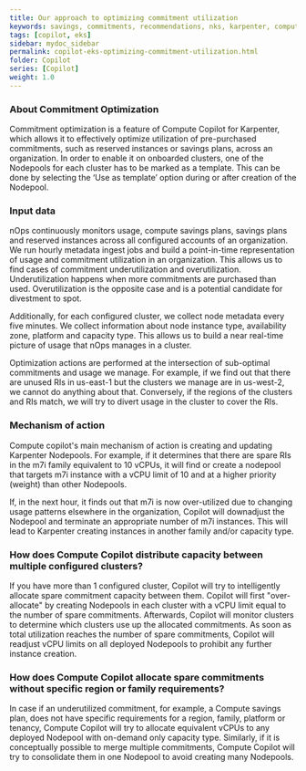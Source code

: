 ```yaml
---
title: Our approach to optimizing commitment utilization 
keywords: savings, commitments, recommendations, nks, karpenter, compute copilot
tags: [copilot, eks]
sidebar: mydoc_sidebar
permalink: copilot-eks-optimizing-commitment-utilization.html
folder: Copilot
series: [Copilot]
weight: 1.0
---
```


### About Commitment Optimization

Commitment optimization is a feature of Compute Copilot for Karpenter, which allows it to effectively optimize utilization of pre-purchased commitments, such as reserved instances or savings plans, across an organization. In order to enable it on onboarded clusters, one of the Nodepools for each cluster has to be marked as a template. This can be done by selecting the ‘Use as template’ option during or after creation of the Nodepool.

### Input data 

nOps continuously monitors usage, compute savings plans, savings plans and reserved instances across all configured accounts of an organization. We run hourly metadata ingest jobs and build a point-in-time representation of usage and commitment utilization in an organization. This allows us to find cases of commitment underutilization and overutilization. Underutilization happens when more commitments are purchased than used. Overutilization is the opposite case and is a potential candidate for divestment to spot.

Additionally, for each configured cluster, we collect node metadata every five minutes. We collect information about node instance type, availability zone, platform and capacity type. This allows us to build a near real-time picture of usage that nOps manages in a cluster.

Optimization actions are performed at the intersection of sub-optimal commitments and usage we manage. For example, if we find out that there are unused RIs in us-east-1 but the clusters we manage are in us-west-2, we cannot do anything about that. Conversely, if the regions of the clusters and RIs match, we will try to divert usage in the cluster to cover the RIs.

### Mechanism of action

Compute copilot's main mechanism of action is creating and updating Karpenter Nodepools. For example, if it determines that there are spare RIs in the m7i family equivalent to 10 vCPUs, it will find or create a nodepool that targets m7i instance with a vCPU limit of 10 and at a higher priority (weight) than other Nodepools. 

If, in the next hour, it finds out that m7i is now over-utilized due to changing usage patterns elsewhere in the organization, Copilot will downadjust the Nodepool and terminate an appropriate number of m7i instances. This will lead to Karpenter creating instances in another family and/or capacity type. 

### How does Compute Copilot distribute capacity between multiple configured clusters?

If you have more than 1 configured cluster, Copilot will try to intelligently allocate spare commitment capacity between them. Copilot will first "over-allocate" by creating Nodepools in each cluster with a vCPU limit equal to the number of spare commitments. Afterwards, Copilot will monitor clusters to determine which clusters use up the allocated commitments. As soon as total utilization reaches the number of spare commitments, Copilot will readjust vCPU limits on all deployed Nodepools to prohibit any further instance creation. 


### How does Compute Copilot allocate spare commitments without specific region or family requirements?

In case if an underutilized commitment, for example, a Compute savings plan, does not have specific requirements for a region, family, platform or tenancy, Compute Copilot will try to allocate equivalent vCPUs to any deployed Nodepool with on-demand only capacity type. Similarly, if it is conceptually possible to merge multiple commitments, Compute Copilot will try to consolidate them in one Nodepool to avoid creating many Nodepools.

